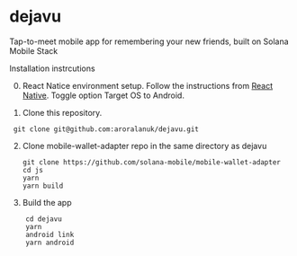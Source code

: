 # dejavu

Tap-to-meet mobile app for remembering your new friends, built on Solana Mobile
Stack

Installation instrcutions

0. React Natice environment setup. Follow the instructions from [React
   Native](https://reactnative.dev/docs/environment-setup). Toggle option Target
   OS to Android.

1. Clone this repository.

```shell
 git clone git@github.com:aroralanuk/dejavu.git
```

2. Clone mobile-wallet-adapter repo in the same directory as dejavu

   ```shell
   git clone https://github.com/solana-mobile/mobile-wallet-adapter
   cd js
   yarn
   yarn build
   ```

3. Build the app

```shell
    cd dejavu
    yarn
    android link
    yarn android
```
